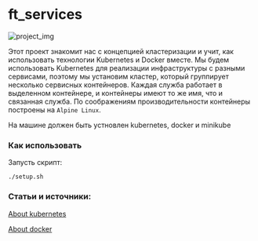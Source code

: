 # ft_services

![project_img](https://i.ibb.co/q0N7dC4/project-img.jpg)

Этот проект знакомит нас с концепцией кластеризации и учит, как использовать технологии Kubernetes и Docker вместе.
Мы будем использовать Kubernetes для реализации инфраструктуры с разными сервисами, поэтому мы установим кластер, который группирует несколько сервисных контейнеров. Каждая служба работает в выделенном контейнере, и контейнеры имеют то же имя, что и связанная служба. По соображениям производительности контейнеры построены на `` Alpine Linux ``.

На машине должен быть устновлен kubernetes, docker и minikube

### Как использовать

Запусть скрипт: 

```
./setup.sh
```

### Статьи и источники:
[About kubernetes](https://www.youtube.com/watch?v=X48VuDVv0do&ab_channel=TechWorldwithNana)

[About docker](https://www.youtube.com/watch?v=3c-iBn73dDE&ab_channel=TechWorldwithNana)
